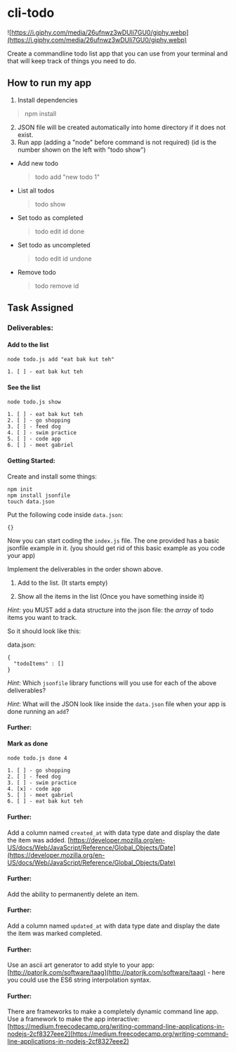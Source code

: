 # cli-todo

![https://i.giphy.com/media/26ufnwz3wDUli7GU0/giphy.webp](https://i.giphy.com/media/26ufnwz3wDUli7GU0/giphy.webp)

Create a commandline todo list app that you can use from your terminal and that will keep track of things you need to do.

## How to run my app
1. Install dependencies
  > npm install
2. JSON file will be created automatically into home directory if it does not exist.
3. Run app (adding a "node" before command is not required) (id is the number shown on the left with "todo show")
  * Add new todo
    > todo add "new todo 1"
  * List all todos
    > todo show
  * Set todo as completed
    > todo edit id done
  * Set todo as uncompleted
    > todo edit id undone
  * Remove todo
    > todo remove id

## Task Assigned
### Deliverables:

#### Add to the list

```
node todo.js add "eat bak kut teh"
```

```
1. [ ] - eat bak kut teh
```

#### See the list

```
node todo.js show
```

```
1. [ ] - eat bak kut teh
2. [ ] - go shopping
3. [ ] - feed dog
4. [ ] - swim practice
5. [ ] - code app
6. [ ] - meet gabriel
```



#### Getting Started:
Create and install some things:
```
npm init
npm install jsonfile
touch data.json
```

Put the following code inside `data.json`:
```
{}
```

Now you can start coding the `index.js` file. The one provided has a basic jsonfile example in it. (you should get rid of this basic example as you code your app)

Implement the deliverables in the order shown above.

1. Add to the list. (It starts empty)

1. Show all the items in the list (Once you have something inside it)

*Hint*: you MUST add a data structure into the json file: the *array* of todo items you want to track.

So it should look like this:

data.json:
```
{
  "todoItems" : []
}
```

*Hint*:
Which `jsonfile` library functions will you use for each of the above deliverables?

*Hint*:
What will the JSON look like inside the `data.json` file when your app is done running an `add`?

#### Further:

#### Mark as done

```
node todo.js done 4
```

```
1. [ ] - go shopping
2. [ ] - feed dog
3. [ ] - swim practice
4. [x] - code app
5. [ ] - meet gabriel
6. [ ] - eat bak kut teh
```

#### Further:
Add a column named `created_at` with data type date and display the date the item was added. [https://developer.mozilla.org/en-US/docs/Web/JavaScript/Reference/Global_Objects/Date](https://developer.mozilla.org/en-US/docs/Web/JavaScript/Reference/Global_Objects/Date)

#### Further:
Add the ability to permanently delete an item.

#### Further:
Add a column named `updated_at` with data type date and display the date the item was marked completed.

#### Further:
Use an ascii art generator to add style to your app: [http://patorjk.com/software/taag](http://patorjk.com/software/taag) - here you could use the ES6 string interpolation syntax.

#### Further:
There are frameworks to make a completely dynamic command line app. Use a framework to make the app interactive: [https://medium.freecodecamp.org/writing-command-line-applications-in-nodejs-2cf8327eee2](https://medium.freecodecamp.org/writing-command-line-applications-in-nodejs-2cf8327eee2)

